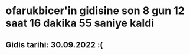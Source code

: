 # ofarukbicer'in gidisine son 8 gun 12 saat 16 dakika 55 saniye kaldi

## Gidis tarihi: 30.09.2022 :(